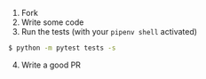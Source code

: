 1. Fork
2. Write some code
3. Run the tests (with your `pipenv shell` activated)
```bash
$ python -m pytest tests -s
```
4. Write a good PR
